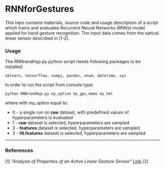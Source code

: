 # RNNforGestures
This repo contains materials, source code and usage description of a script which trains and evaluates Recurrent Neural Networks (RNNs) model applied for hand gesture recognition. The input data comes from the optical linear sensor described in [1-2].

### Usage
The RNNrandHyp.py python script needs following packages to be installed:
```
sklearn, tensorflow, numpy, pandas, enum, datetime, sys
```

In order to run the script from console type:
```
python RNNrandHyp.py my_option my_gpu_memo my_hml
```
where with *my_option* equal to:
 * 0 - a single run on **raw** dataset, with predefined values of hyperparameters is evaluated
 * 1 - **raw** dataset is selected, hyperparameters are sampled
 * 2 - **features** dataset is selected, hyperparameters are sampled
 * 3 - **HLfeatures** dataset is selected, hyperparameters are sampled


---
### References
[1] *"Analysis of Properties of an Active Linear Gesture Sensor"* [Link](https://www.degruyter.com/downloadpdf/j/mms.2017.24.issue-4/mms-2017-0052/mms-2017-0052.pdf)
[2]
